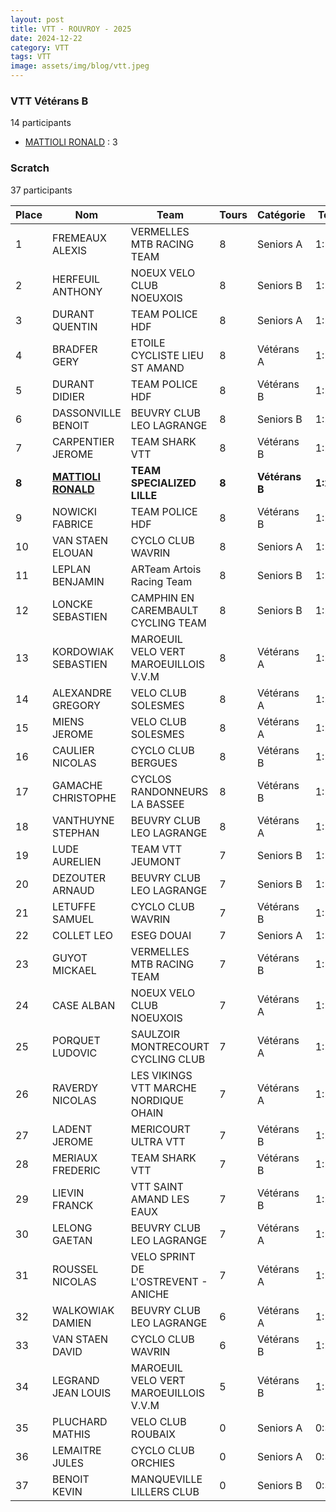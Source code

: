```yaml
---
layout: post
title: VTT - ROUVROY - 2025
date: 2024-12-22
category: VTT
tags: VTT
image: assets/img/blog/vtt.jpeg
---
```


### VTT Vétérans B
14 participants
- [MATTIOLI RONALD](https://teamspecializedlille.cc/coureurs/mattiolironald) : 3

### Scratch
37 participants

| Place | Nom | Team | Tours | Catégorie | Temps |
|---|---|---|---|---|---|
| 1 | FREMEAUX ALEXIS | VERMELLES MTB RACING TEAM | 8 | Seniors A | 1:17:34 | 
| 2 | HERFEUIL ANTHONY | NOEUX VELO CLUB NOEUXOIS | 8 | Seniors B | 1:18:41 | 
| 3 | DURANT QUENTIN | TEAM POLICE HDF | 8 | Seniors A | 1:18:42 | 
| 4 | BRADFER GERY | ETOILE CYCLISTE LIEU ST AMAND | 8 | Vétérans A | 1:19:20 | 
| 5 | DURANT DIDIER | TEAM POLICE HDF | 8 | Vétérans B | 1:19:55 | 
| 6 | DASSONVILLE BENOIT | BEUVRY CLUB LEO LAGRANGE | 8 | Seniors B | 1:21:0 | 
| 7 | CARPENTIER JEROME | TEAM SHARK VTT | 8 | Vétérans B | 1:21:37 | 
| **8** | **[MATTIOLI RONALD](https://teamspecializedlille.cc/coureurs/mattiolironald)** | **TEAM SPECIALIZED LILLE** | **8** | **Vétérans B** | **1:21:46** | 
| 9 | NOWICKI FABRICE | TEAM POLICE HDF | 8 | Vétérans B | 1:22:0 | 
| 10 | VAN STAEN ELOUAN | CYCLO CLUB WAVRIN | 8 | Seniors A | 1:23:12 | 
| 11 | LEPLAN BENJAMIN | ARTeam Artois Racing Team | 8 | Seniors B | 1:23:58 | 
| 12 | LONCKE SEBASTIEN | CAMPHIN EN CAREMBAULT CYCLING TEAM | 8 | Seniors B | 1:23:58 | 
| 13 | KORDOWIAK SEBASTIEN | MAROEUIL VELO VERT MAROEUILLOIS V.V.M | 8 | Vétérans A | 1:24:5 | 
| 14 | ALEXANDRE GREGORY | VELO CLUB SOLESMES | 8 | Vétérans A | 1:24:20 | 
| 15 | MIENS JEROME | VELO CLUB SOLESMES | 8 | Vétérans A | 1:24:22 | 
| 16 | CAULIER NICOLAS | CYCLO CLUB BERGUES | 8 | Vétérans B | 1:24:31 | 
| 17 | GAMACHE CHRISTOPHE | CYCLOS RANDONNEURS LA BASSEE | 8 | Vétérans B | 1:24:42 | 
| 18 | VANTHUYNE STEPHAN | BEUVRY CLUB LEO LAGRANGE | 8 | Vétérans A | 1:25:22 | 
| 19 | LUDE AURELIEN | TEAM VTT JEUMONT | 7 | Seniors B | 1:17:50 | 
| 20 | DEZOUTER ARNAUD | BEUVRY CLUB LEO LAGRANGE | 7 | Seniors B | 1:18:0 | 
| 21 | LETUFFE SAMUEL | CYCLO CLUB WAVRIN | 7 | Vétérans B | 1:18:21 | 
| 22 | COLLET LEO | ESEG DOUAI | 7 | Seniors A | 1:18:40 | 
| 23 | GUYOT MICKAEL | VERMELLES MTB RACING TEAM | 7 | Vétérans B | 1:19:9 | 
| 24 | CASE ALBAN | NOEUX VELO CLUB NOEUXOIS | 7 | Vétérans A | 1:19:35 | 
| 25 | PORQUET LUDOVIC | SAULZOIR MONTRECOURT CYCLING CLUB | 7 | Vétérans A | 1:20:16 | 
| 26 | RAVERDY NICOLAS | LES VIKINGS VTT MARCHE NORDIQUE OHAIN | 7 | Vétérans A | 1:21:31 | 
| 27 | LADENT JEROME | MERICOURT ULTRA VTT | 7 | Vétérans B | 1:22:8 | 
| 28 | MERIAUX FREDERIC | TEAM SHARK VTT | 7 | Vétérans B | 1:24:28 | 
| 29 | LIEVIN FRANCK | VTT SAINT AMAND LES EAUX | 7 | Vétérans B | 1:24:40 | 
| 30 | LELONG GAETAN | BEUVRY CLUB LEO LAGRANGE | 7 | Vétérans A | 1:25:20 | 
| 31 | ROUSSEL NICOLAS | VELO SPRINT DE L'OSTREVENT - ANICHE | 7 | Vétérans A | 1:27:11 | 
| 32 | WALKOWIAK DAMIEN | BEUVRY CLUB LEO LAGRANGE | 6 | Vétérans A | 1:25:13 | 
| 33 | VAN STAEN DAVID | CYCLO CLUB WAVRIN | 6 | Vétérans B | 1:26:20 | 
| 34 | LEGRAND JEAN LOUIS | MAROEUIL VELO VERT MAROEUILLOIS V.V.M | 5 | Vétérans B | 1:19:30 | 
| 35 | PLUCHARD MATHIS | VELO CLUB ROUBAIX | 0 | Seniors A | 0:38:53 | 
| 36 | LEMAITRE JULES | CYCLO CLUB ORCHIES | 0 | Seniors A | 0:38:53 | 
| 37 | BENOIT KEVIN | MANQUEVILLE LILLERS CLUB | 0 | Seniors B | 0:38:53 | 
